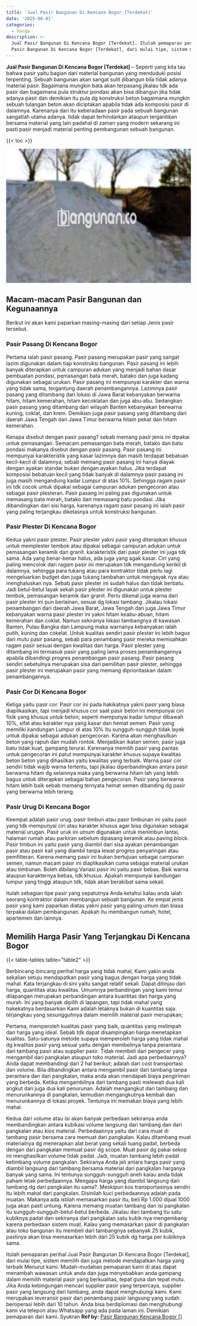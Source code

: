 ```yaml
---
title: 'Jual Pasir Bangunan Di Kencana Bogor [Terdekat]'
date: '2025-06-01'
categories:
  - harga
description: >-
  Jual Pasir Bangunan Di Kencana Bogor [Terdekat]. Itulah pemaparan perihal Jual
  Pasir Bangunan Di Kencana Bogor [Terdekat], dari mulai tipe, sistem memilih...
---
```


**Jual Pasir Bangunan Di Kencana Bogor \[Terdekat\]** – Seperti yang kita tau bahwa pasir yaitu bagian dari material bangunan yang menduduki posisi terpenting. Sebuah bangunan akan sangat sulit dibangun bila tidak adanya material pasir. Bagaimana mungkin bata akan terpasang jikalau tdk ada pasir dan bagaimana pula struktur pondasi akan bisa dibangun jika tidak adanya pasir dan demikian itu pula dg konstruksi beton bagaimana mungkin sebuah tulangan beton akan diciptakan apabila tidak ada komposisi pasir di dalamnya. Karenanya dari itu keberadaan pasir pada sebuah bangunan sangatlah utama adanya. tidak dapat terhindarkan ataupun tergantikan bersama material yang lain padahal di zaman yang modern sekarang ini pasti pasir menjadi material penting pembangunan sebuah bangunan.

{{< toc >}}

![Jual Pasir Bangunan Di Kencana Bogor [Terdekat]](/images/jual-pasir-bangunan-01.png)

## Macam-macam Pasir Bangunan dan Kegunaannya

Berikut ini akan kami paparkan masing-masing dari setiap Jenis pasir tersebut.

### Pasir Pasang Di Kencana Bogor

Pertama ialah pasir pasang. Pasir pasang merupakan pasir yang sangat lazim digunakan dalam tiap konstruksi bangunan. Pasir pasang ini lebih banyak diterapkan untuk campuran adukan yang menjadi bahan dasar pembuatan pondasi, pemasangan bata merah, batako dan juga kadang digunakan sebagai urukan. Pasir pasang ini mempunyai karakter dan warna yang tidak sama, tergantung daerah penambangannya. Lazimnya pasir pasang yang ditambang dari lokasi di Jawa Barat kebanyakan berwarna hitam, hitam kemerahan, hitam kecoklatan dan juga abu-abu. Sedangkan pasir pasang yang ditambang dari wilayah Banten kebanyakan berwarna kuning, coklat, dan krem. Demikian juga pasir pasang yang ditambang dari daerah Jawa Tengah dan Jawa Timur berwarna hitam pekat dan hitam kemerahan.

Kenapa disebut dengan pasir pasang? sebab memang pasir jenis ini dipakai untuk pemasangan. Semacam pemasangan bata merah, batako dan batu pondasi makanya disebut dengan pasir pasang. Pasir pasang ini mempunyai karakteristik yang kasar lazimnya dan masih terdapat bebatuan kecil-kecil di dalamnya, sebab memang pasir pasang ini hanya diayak dengan ayakan standar bukan dengan ayakan halus. Jika terdapat komposisi bebatuan kecil yang tidak banyak di dalamnya pasir pasang ini juga masih mengandung kadar Lumpur di atas 10%. Sehingga ragam pasir ini tdk cocok untuk dipakai sebagai campuran adukan pengecoran atau sebagai pasir plesteran. Pasir pasang ini paling pas digunakan untuk memasang bata merah, batako dan memasang batu pondasi. Jika dibandingkan dari sisi harga, karenanya ragam pasir pasang ini ialah pasir yang paling terjangkau dikelasnya untuk konstruksi bangunan.

### Pasir Plester Di Kencana Bogor

Kedua yakni pasir plester. Pasir plester yakni pasir yang diterapkan khusus untuk memplester tembok atau dipakai sebagai campuran adukan untuk pemasangan keramik dan granit. karakteristik dari pasir plester ini juga tdk sama. Ada yang benar-benar halus, ada juga yang agak kasar. Ciri yang paling mencolok dari ragam pasir ini merupakan tdk mengandung kerikil di dalamnya, sehingga para tukang atau para kontraktor tidak perlu lagi mengeluarkan budget dan juga tukang tambahan untuk mengayak nya atau menghaluskan nya. Sebab pasir plester ini sudah halus dan tidak berbatu. Jadi betul-betul layak sekali pasir plester ini digunakan untuk plester tembok, pemasangan keramik dan granit. Perlu dikenal juga warna dari pasir plester ini pun berlainan, sesuai dg lokasi tambang. Jikalau lokasi penambangan dari daerah Jawa Barat, Jawa Tengah dan juga Jawa Timur kebanyakan warna pasir plester ini yakni hitam keabu-abuan, hitam kemerahan dan coklat. Namun sekiranya lokasi tambangnya di kawasan Banten, Pulau Bangka dan Lampung maka warnanya kebanyakan ialah putih, kuning dan cokelat. Untuk kualitas sendiri pasir plester ini lebih bagus dari mutu pasir pasang, sebab para penambang pasir mereka memisahkan ragam pasir sesuai dengan kwalitas dan harga. Pasir plester yang ditambang ini termasuk pasir yang paling lama proses penambangannya apabila dibandingi progres penambangan pasir pasang. Pasir pasang sendiri sebetulnya merupakan sisa dari pemilihan pasir plester, sehingga pasir plester ini merupakan pasir yang memang diprioritaskan dalam penambangannya.

### Pasir Cor Di Kencana Bogor

Ketiga yaitu pasir cor. Pasir cor ini pada hakikatnya yakni pasir yang biasa diaplikasikan, tapi menjadi khusus cor saat pasir beton ini mempunyai ciri fisik yang khusus untuk beton; seperti mempunyai kadar lumpur dibawah 10%, sifat atau karakter nya yang kasar dan hemat semen. Pasir yang memiliki kandungan Lumpur di atas 10% itu sungguh-sungguh tidak layak untuk dipakai sebagai adukan pengecoran. Karena akan menghasilkan beton yang rapuh dan mudah rontok. Menjadikan ikatan semen, pasir juga batu tidak kuat, gampang terurai. Karenanya memilih pasir yang pantas untuk pengecoran ini patut mempunyai karakter khusus supaya kwalitas beton beton yang dihasilkan yaitu kwalitas yang terbaik. Warna pasir cor sendiri tidak wajib warna tertentu, tapi jikalau diperbandingkan antara pasir berwarna hitam dg selainnya maka yang berwarna hitam lah yang lebih bagus untuk diterapkan sebagai bahan pengecoran. Pasir yang berwarna hitam lebih baik sebab memang ternyata hemat semen dibanding dg pasir yang berwarna lebih terang.

### Pasir Urug Di Kencana Bogor

Keempat adalah pasir urug. pasir timbun atau pasir timbunan ini yaitu pasir yang tdk mempunyai ciri atau karakter khusus agar bisa digunakan sebagai material urugan. Pasir uruk ini umum digunakan untuk menimbun lantai, halaman rumah atau parkiran sebelum dipasang keramik atau paving block. Pasir timbun ini yaitu pasir yang diambil dari sisa ayakan penambangan pasir atau pasir kali yang diambil tanpa lewat progres penyaringan atau pemfilteran. Karena memang pasir ini bukan bertujuan sebagai campuran semen, namun macam pasir ini diaplikasikan cuma sebagai material urukan atau timbunan. Boleh dibilang Variasi pasir ini yaitu pasir bebas. Baik warna ataupun karakternya bebas, tdk khusus. Apakah mempunyai kandungan lumpur yang tinggi ataupun tdk, tidak akan berakibat sama sekali.

Itulah sebagian tipe pasir yang sepatutnya Anda ketahui kalau anda ialah seorang kontraktor dalam membangun sebuah bangunan. Ke empat jenis pasir yang kami paparkan diatas yakni pasir yang paling umum dan biasa terpakai dalam pembangunan. Apakah itu membangun rumah, hotel, apartemen dan lainnya.

## Memilih Harga Pasir Yang Terjangkau Di Kencana Bogor

{{< table-tables table="table2" >}}

Berbincang-bincang perihal harga yang tidak mahal, Kami yakin anda sekalian setuju mendapatkan pasir yang bagus dengan harga yang tidak mahal. Kata terjangkau di sini yaitu sangat relatif sekali. Dapat ditinjau dari harga, quantitas atau kwalitas. Umumnya perbandingan yang kami temui dilapangan merupakan perbandingan antara kuantitas dan harga yang murah. Ini yang banyak dipilih di lapangan, tapi tidak mahal yang hakekatnya berdasarkan Kami adalah letaknya bukan di kuantitas saja. terjangkau yang sesungguhnya dalam memilih material pasir merupakan;

Pertama, memperoleh kualitas pasir yang baik, quantitas yang melimpah dan harga yang ideal. Sebab tdk dapat disampingkan harga menetapkan kualitas. Satu-satunya metode supaya memperoleh harga yang tidak mahal dg kwalitas pasir yang sesuai yaitu dengan membelinya tanpa perantara dari tambang pasir atau supplier pasir. Tidak membeli dari pengecer yang mengambil dari pangkalan ataupun toko material. Jadi apa perbedaannya? Anda dapat membandingi dari 2 hal berikut; adalah dari cost transportasi dan volume. Bila dibandingkan antara mengambil pasir dari tambang tanpa perantara dan dari pangkalan, maka anda akan mendapati biaya pengiriman yang berbeda. Ketika mengambilnya dari tambang pasti melewati dua kali angkut dan juga dua kali penurunan. Adalah mengangkut dari tambang dan menurunkannya di pangkalan, kemudian mengangkutnya kembali dan menurunkannya di lokasi proyek. Tentunya ini memakan biaya yang lebih mahal.

Kedua dari volume atau isi akan banyak perbedaan sekiranya anda membandingkan antara kubikasi volume langsung dari tambang dan dari pangkalan atau kios material. Perbedaannya yaitu dari cara muat di tambang pasir bersama cara memuat dari pangkalan. Kalau ditambang muat materialnya dg menerapkan alat berat yang sekali tuang padat, berbeda dengan dari pangkalan memuat pasir dg scope. Muat pasir dg pakai sekop ini menghasilkan volume tidak padat. Jadi, muatan tambang lebih padat ketimbang volume pangkalan. Sekiranya Anda jeli antara harga pasir yang diambil langsung dari tambang bersama material dari pangkalan harganya banyak yang sama. Ini tentunya sungguh-sungguh aneh kalau anda tidak paham letak perbedaannya. Mengapa harga yang diambil langsung dari tambang dg dari pangkalan itu sama?. Meskipun kos transportasinya sendiri itu lebih mahal dari pangkalan. Disinilah kuci perbedaannya adalah pada muatan. Makanya ada istilah memasarkan pasir itu, beli Rp 1.000 dijual 1000 juga akan pasti untung. Karena memang muatan tambang dan isi pangkalan itu sungguh-sungguh-betul-betul berbeda. Jikalau dari tambang itu satu kubiknya padat dan sekiranya dari pangkalan satu kubik nya mengembang karena perbedaan sistem muat. Kalau yang memasarkan pasir di pangkalan atau toko bangunan itu membeli dari tambangnya sebanyak 25 kubik, pastinya akan bisa memasarkan lebih dari 25 kubik dg harga per kubiknya sama.

Itulah pemaparan perihal Jual Pasir Bangunan Di Kencana Bogor \[Terdekat\], dari mulai tipe, sistem memilih dan juga metode mendapatkan harga yang terbaik Menurut kami. Mudah-mudahan pemaparan kami di atas dapat menambah wawasan untuk anda dan juga menyebabkan anda gampang dalam memilih material pasir yang berkualitas, tepat guna dan tepat mutu. Jika Anda kebingungan mencari supplier pasir yang terpercaya, supplier pasir yang langsung dari tambang, anda dapat menghubungi kami. Kami merupakan leveransir pasir dari penambang pasir langsung yang sudah beroperasi lebih dari 10 tahun. Anda bisa berdiplomasi dan menghubungi kami via telepon atau Whatsapp yang ada pada laman ini. Demikian pemaparan dari kami. Syukran
**Ref by:** [Pasir Bangunan Kencana Bogor []](https://id.wikipedia.org/wiki/Pasir)
